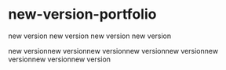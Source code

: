 # new-version-portfolio
new version
new version
new version
new version

new versionnew versionnew versionnew versionnew versionnew versionnew versionnew version
